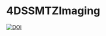 # 4DSSMTZImaging
[![DOI](https://zenodo.org/badge/634074226.svg)](https://zenodo.org/badge/latestdoi/634074226)
